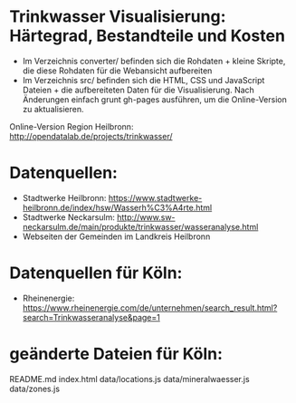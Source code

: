 Trinkwasser Visualisierung: Härtegrad, Bestandteile und Kosten
=======================

* Im Verzeichnis converter/ befinden sich die Rohdaten + kleine Skripte, die diese Rohdaten für die Webansicht aufbereiten
* Im Verzeichnis src/ befinden sich die HTML, CSS und JavaScript Dateien + die aufbereiteten Daten für die Visualisierung. Nach Änderungen einfach grunt gh-pages ausführen, um die Online-Version zu aktualisieren.

Online-Version Region Heilbronn: http://opendatalab.de/projects/trinkwasser/

Datenquellen:
==================

* Stadtwerke Heilbronn: https://www.stadtwerke-heilbronn.de/index/hsw/Wasserh%C3%A4rte.html
* Stadtwerke Neckarsulm: http://www.sw-neckarsulm.de/main/produkte/trinkwasser/wasseranalyse.html
* Webseiten der Gemeinden im Landkreis Heilbronn


Datenquellen für Köln:
===================================

* Rheinenergie: https://www.rheinenergie.com/de/unternehmen/search_result.html?search=Trinkwasseranalyse&page=1

geänderte Dateien für Köln:
============================================
README.md
index.html
data/locations.js
data/mineralwaesser.js
data/zones.js